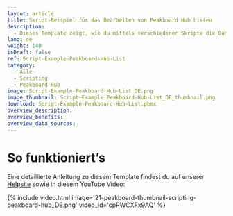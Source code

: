 ```yaml
---
layout: article
title: Skript-Beispiel für das Bearbeiten von Peakboard Hub Listen
description: 
  - Dieses Template zeigt, wie du mittels verschiedener Skripte die Daten einer Peakboard Hub Liste bearbeiten kannst.
lang: de
weight: 140
isDraft: false
ref: Script-Example-Peakboard-Hub-List
category:
  - Alle
  - Scripting
  - Peakboard Hub
image: Script-Example-Peakboard-Hub-List_DE.png
image_thumbnail: Script-Example-Peakboard-Hub-List_DE_thumbnail.png
download: Script-Example-Peakboard-Hub-List.pbmx
overview_description:
overview_benefits:
overview_data_sources:
---
```



# So funktioniert’s
Eine detaillierte Anleitung zu diesem Template findest du auf unserer [Helpsite](https://help.peakboard.com/scripting/de-publish-external.html) sowie in diesem YouTube Video:

{% include video.html image='21-peakboard-thumbnail-scripting-peakboard-hub_DE.png' video_id='cpPWCXFx9AQ' %}

